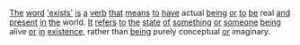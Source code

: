 [The](./the.md) [word](./word.md) ['exists'](./exists.md) [is](./is.md) [a](./a.md) [verb](./verb.md) [that](./that.md) [means](./means.md) [to](./to.md) [have](./have.md) actual [being](./being.md) [or](./or.md) [to](./to.md) [be](./be.md) real [and](./and.md) [present](./present.md) [in](./in.md) [the](./the.md) world. [It](./it.md) [refers](./refers.md) [to](./to.md) [the](./the.md) [state](./state.md) [of](./of.md) [something](./something.md) [or](./or.md) [someone](./someone.md) [being](./being.md) alive [or](./or.md) [in](./in.md) [existence,](./existence.md) rather than [being](./being.md) purely conceptual [or](./or.md) imaginary.